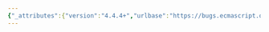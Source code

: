 ```yaml
---
{"_attributes":{"version":"4.4.4+","urlbase":"https://bugs.ecmascript.org/","maintainer":"dherman@mozilla.com"},"bug":{"bug_id":1544,"creation_ts":"2013-05-31 05:17:00 -0700","short_desc":"10.5.4: Step 4 needs to iterate over functionsToInitialize","delta_ts":"2013-07-15 17:03:42 -0700","product":"Draft for 6th Edition","component":"technical issue","version":"Rev 15: May 14, 2013 Draft","rep_platform":"All","op_sys":"All","bug_status":"RESOLVED","resolution":"FIXED","priority":"Normal","bug_severity":"normal","everconfirmed":true,"reporter":{"uid":"andrebargull","name":"André Bargull"},"assigned_to":{"uid":"allen","name":"Allen Wirfs-Brock"},"long_desc":[{"commentid":4123,"comment_count":0,"who":{"uid":"andrebargull","name":"André Bargull"},"bug_when":"2013-05-31 05:17:45 -0700","thetext":"Change 10.5.4, step 4 from:\n4.  For each production f in declarations, in list order do\n\nto:\n4.  For each production f in functionsToInitialize, in list order do"},{"commentid":4252,"comment_count":1,"who":{"uid":"allen","name":"Allen Wirfs-Brock"},"bug_when":"2013-06-18 12:25:11 -0700","thetext":"fixed in rev 16 editor's draft"},{"commentid":4435,"comment_count":2,"who":{"uid":"allen","name":"Allen Wirfs-Brock"},"bug_when":"2013-07-15 17:03:42 -0700","thetext":"fixed in rev16 draft.  July 15, 2013"}]}}
---
```

